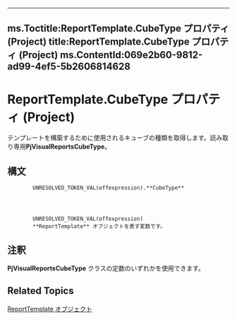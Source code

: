 

---
ms.Toctitle:ReportTemplate.CubeType プロパティ (Project)
title:ReportTemplate.CubeType プロパティ (Project)
ms.ContentId:069e2b60-9812-ad99-4ef5-5b2606814628
---
# ReportTemplate.CubeType プロパティ (Project)




テンプレートを構築するために使用されるキューブの種類を取得します。読み取り専用**PjVisualReportsCubeType**。

## 構文

            UNRESOLVED_TOKEN_VAL(offexpression).**CubeType**




            UNRESOLVED_TOKEN_VAL(offexpression)
            **ReportTemplate** オブジェクトを表す変数です。



## 注釈
**PjVisualReportsCubeType** クラスの定数のいずれかを使用できます。



## Related Topics

[ReportTemplate オブジェクト](bea2838c-60b1-f33d-1b3d-a12382bbeca6.md)





